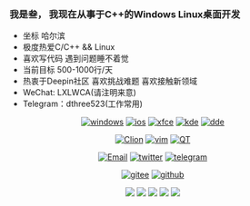 ### 我是叁， 我现在从事于C++的Windows Linux桌面开发

- 坐标 哈尔滨
- 极度热爱C/C++ && Linux
- 喜欢写代码 遇到问题睡不着觉
- 当前目标 500-1000行/天
- 热衷于Deepin社区 喜欢挑战难题 喜欢接触新领域
- WeChat: LXLWCA(请注明来意)
- Telegram：dthree523(工作常用)

<div align="center">
  
[![windows](https://img.shields.io/badge/OS-Windows10-blue?style=flat-square&logo=windows)](https://www.microsoft.com/zh-cn/)
[![ios](https://img.shields.io/badge/OS-IOS-blue?style=flat-square&logo=apple)](https://www.apple.com.cn/)
[![xfce](https://img.shields.io/badge/DE-Xfce-blue?style=flat-square&logo=xfce)](https://www.xfce.org/)
[![kde](https://img.shields.io/badge/DE-kde-blue?style=flat-square&logo=kde)](https://kde.org/)
[![dde](https://img.shields.io/badge/DE-DDE-blue?style=flat-square&logo=deepin)](https://www.deepin.org)
  
[![Clion](https://img.shields.io/badge/IDE-Clion-blue?style=flat-square&logo=clion)](https://www.jetbrains.com/zh-cn/clion/)
[![vim](https://img.shields.io/badge/IDE-Vim-blue?style=flat-square&logo=vim)](https://www.vim.org/)
[![QT](https://img.shields.io/badge/IDE-QTCreator-blue?style=flat-square&logo=qt)](https://qt.io/)

[![Email](https://img.shields.io/badge/EMail-liuhuan@dthree.cn-green?style=flat-square&logo=gmail)](mailto:liuhuan@dthree.cn)
[![twitter](https://img.shields.io/badge/Twitter-dthree0125-blue?style=flat-square&logo=twitter)](https://twitter.com/dthree0125)
[![telegram](https://img.shields.io/badge/Telegram-dthree523-blue?style=flat-square&logo=telegram)](https://t.me/dthree523)

[![gitee](https://img.shields.io/badge/Gitee-Lutio0215-red?style=flat-square&logo=gitee)](https://gitee.com/Lutio0215)
[![github](https://img.shields.io/badge/GitHub-DthRee523-black?style=flat-square&logo=github)](https://github.com/DthRee523)

</div>
  
<div align="center">
	<img src="https://github-profile-summary-cards.vercel.app/api/cards/profile-details?username=Dthree523&theme=nord_bright" />
	<img src="https://github-profile-summary-cards.vercel.app/api/cards/repos-per-language?username=Dthree523&theme=nord_bright" />
	<img src="https://github-profile-summary-cards.vercel.app/api/cards/most-commit-language?username=Dthree523&theme=nord_bright" />
	<img src="https://github-profile-summary-cards.vercel.app/api/cards/stats?username=Dthree523&theme=nord_bright"/>
	<img src="https://github-profile-summary-cards.vercel.app/api/cards/productive-time?username=Dthree523&theme=nord_bright" />
</div>
